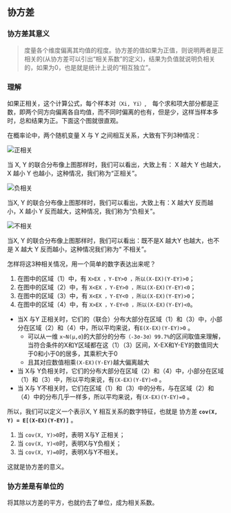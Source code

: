 

## 协方差

### 协方差其意义
>度量各个维度偏离其均值的程度。协方差的值如果为正值，则说明两者是正相关的(从协方差可以引出“相关系数”的定义)，结果为负值就说明负相关的，如果为0，也是就是统计上说的“相互独立”。


### 理解
如果正相关，这个计算公式，每个样本对`（Xi, Yi）`,　每个求和项大部分都是正数，即两个同方向偏离各自均值，而不同时偏离的也有，但是少，这样当样本多时，总和结果为正。下面这个图就很直观。

在概率论中，两个随机变量 X 与 Y 之间相互关系，大致有下列3种情况：

![正相关](http://img.uwayfly.com/article_mike_20201114143142_2324947aeab5.png)

当 X, Y 的联合分布像上图那样时，我们可以看出，大致上有： X 越大  Y 也越大， X 越小  Y 也越小，这种情况，我们称为“正相关”。

![负相关](http://img.uwayfly.com/article_mike_20201114143232_764665e4423f.png)

当X, Y 的联合分布像上图那样时，我们可以看出，大致上有：X 越大Y 反而越小，X 越小 Y 反而越大，这种情况，我们称为“负相关”。

![不相关](http://img.uwayfly.com/article_mike_20201114143301_97f3674313a5.png)

当X, Y  的联合分布像上图那样时，我们可以看出：既不是X  越大Y 也越大，也不是 X 越大 Y 反而越小，这种情况我们称为“ 不相关”。



怎样将这3种相关情况，用一个简单的数字表达出来呢？

1. 在图中的区域（1）中，有 `X>EX ，Y-EY>0 ，所以(X-EX)(Y-EY)>0`；
2. 在图中的区域（2）中，有 `X<EX ，Y-EY>0 ，所以(X-EX)(Y-EY)<0`；
3. 在图中的区域（3）中，有 `X<EX ，Y-EY<0 ，所以(X-EX)(Y-EY)>0`；
4. 在图中的区域（4）中，有 `X>EX ，Y-EY<0 ，所以(X-EX)(Y-EY)<0`。



- 当X 与Y 正相关时，它们的（联合）分布大部分在区域（1）和（3）中，小部分在区域（2）和（4）中，所以平均来说，有`E(X-EX)(Y-EY)>0` 。
  - 可以从一维 `x~N(μ,σ`)的大部分的分布`（-3σ-3σ）99.7%`的区间取值来理解，当符合条件的X和Y区域都在这（1）（3）区间，X-EX和Y-EY的数值同大于0和小于0的居多，其乘积大于0
  - 且其对应数值相乘`(X-EX)(Y-EY)`越大偏离越大
- 当 X与 Y负相关时，它们的分布大部分在区域（2）和（4）中，小部分在区域（1）和（3）中，所以平均来说，有`(X-EX)(Y-EY)<0` 。
- 当 X与 Y不相关时，它们在区域（1）和（3）中的分布，与在区域（2）和（4）中的分布几乎一样多，所以平均来说，有`(X-EX)(Y-EY)=0` 。


所以，我们可以定义一个表示X, Y 相互关系的数字特征，也就是 协方差
**`cov(X, Y) = E[(X-EX)(Y-EY)]`** 。

1. 当 `cov(X, Y)>0`时，表明 X与Y 正相关；
2. 当 `cov(X, Y)<0`时，表明X与Y负相关；
3. 当 `cov(X, Y)=0`时，表明X与Y不相关。

这就是协方差的意义。


### 协方差是有单位的

将其除以方差的平方，也就约去了单位，成为相关系数。

